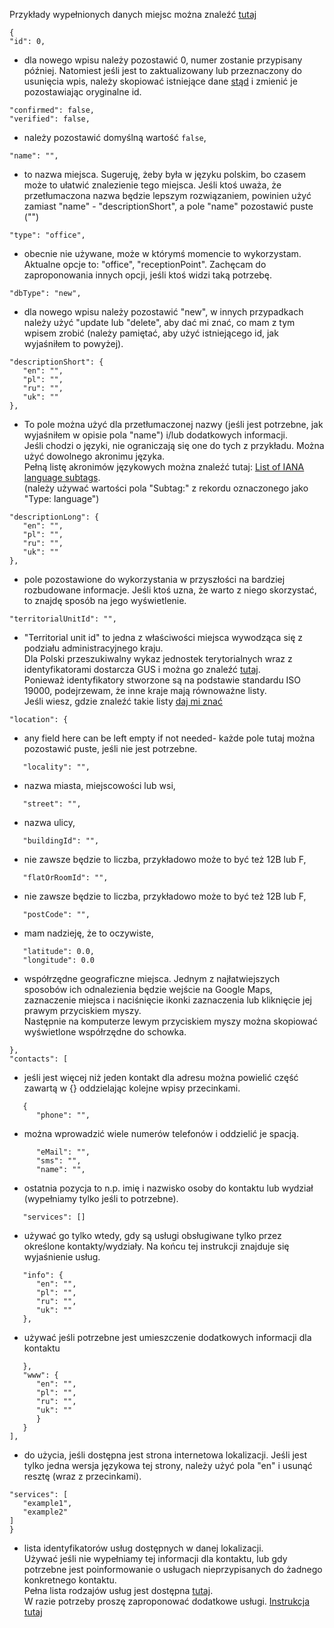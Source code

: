Przykłady wypełnionych danych miejsc można znaleźć  [tutaj](https://github.com/AdamGiergun/IfR-data/blob/main/data/spots.json)
```
{
"id": 0,
```
- dla nowego wpisu należy pozostawić 0, numer zostanie przypisany później. Natomiest jeśli jest to zaktualizowany lub przeznaczony do usunięcia wpis, należy skopiować istniejące dane [stąd](https://github.com/AdamGiergun/IfR-data/blob/main/data/spots.json) i zmienić je pozostawiając oryginalne id.
```
"confirmed": false,
"verified": false,
```
- należy pozostawić domyślną wartość `false`,
```
"name": "",
```
- to nazwa miejsca. Sugeruję, żeby była w języku polskim, bo czasem może to ułatwić znalezienie tego miejsca. Jeśli ktoś uważa, że przetłumaczona nazwa będzie lepszym rozwiązaniem, powinien użyć zamiast "name" - "descriptionShort", a pole "name" pozostawić puste ("")
```
"type": "office",
```
- obecnie nie używane, może w którymś momencie to wykorzystam. Aktualne opcje to: "office", "receptionPoint". Zachęcam do zaproponowania innych opcji, jeśli ktoś widzi taką potrzebę.
```
"dbType": "new",
```
- dla nowego wpisu należy pozostawić "new", w innych przypadkach należy użyć "update lub "delete", aby dać mi znać, co mam z tym wpisem zrobić (należy pamiętać, aby użyć istniejącego id, jak wyjaśniłem to powyżej).
```
"descriptionShort": {
   "en": "",
   "pl": "",
   "ru": "",
   "uk": ""
},
```
- To pole można użyć dla przetłumaczonej nazwy (jeśli jest potrzebne, jak wyjaśniłem w opisie pola "name") i/lub dodatkowych informacji.<br>
  Jeśli chodzi o języki, nie ograniczają się one do tych z przykładu. Można użyć dowolnego akronimu języka.<br>
  Pełną listę akronimów językowych można znaleźć tutaj: [List of IANA language subtags](https://www.iana.org/assignments/language-subtag-registry/language-subtag-registry).<br>
  (należy używać wartości pola "Subtag:" z rekordu oznaczonego jako "Type: language")
```
"descriptionLong": {
   "en": "",
   "pl": "",
   "ru": "",
   "uk": ""
},
```
- pole pozostawione do wykorzystania w przyszłości na bardziej rozbudowane informacje. Jeśli ktoś uzna, że warto z niego skorzystać, to znajdę sposób na jego wyświetlenie.
```
"territorialUnitId": "",
```
- "Territorial unit id" to jedna z właściwości miejsca wywodząca się z podziału administracyjnego kraju.<br>
  Dla Polski przeszukiwalny wykaz jednostek terytorialnych wraz z identyfikatorami dostarcza GUS i można go znaleźć [tutaj](https://eteryt.stat.gov.pl/eTeryt/rejestr_teryt/udostepnianie_danych/baza_teryt/uzytkownicy_indywidualni/wyszukiwanie/wyszukiwanie.aspx?contrast=default).<br>
  Ponieważ identyfikatory stworzone są na podstawie standardu ISO 19000, podejrzewam, że inne kraje mają równoważne listy.<br>
  Jeśli wiesz, gdzie znaleźć takie listy [daj mi znać](https://github.com/AdamGiergun/IfR-data/issues/2)
```
"location": {
```
- any field here can be left empty if not needed- każde pole tutaj można pozostawić puste, jeśli nie jest potrzebne.
```
   "locality": "",
```
- nazwa miasta, miejscowości lub wsi,
```
   "street": "",
```
- nazwa ulicy,
```
   "buildingId": "",
```
- nie zawsze będzie to liczba, przykładowo może to być też 12B lub F,
```
   "flatOrRoomId": "",
```
- nie zawsze będzie to liczba, przykładowo może to być też 12B lub F,
```
   "postCode": "",
```
- mam nadzieję, że to oczywiste,
```
   "latitude": 0.0,
   "longitude": 0.0
```
- współrzędne geograficzne miejsca. Jednym z najłatwiejszych sposobów ich odnalezienia będzie wejście na Google Maps, zaznaczenie miejsca i naciśnięcie ikonki zaznaczenia lub kliknięcie jej prawym przyciskiem myszy.<br>
  Następnie na komputerze lewym przyciskiem myszy można skopiować wyświetlone współrzędne do schowka.
```
},
"contacts": [
```
- jeśli jest więcej niż jeden kontakt dla adresu można powielić część zawartą w {} oddzielając kolejne wpisy przecinkami.
```
   {
      "phone": "",
```
 - można wprowadzić wiele numerów telefonów i oddzielić je spacją.
```
      "eMail": "",
      "sms": "",
      "name": "",
```
- ostatnia pozycja to n.p. imię i nazwisko osoby do kontaktu lub wydział (wypełniamy tylko jeśli to potrzebne).
```
   "services": []
```
- używać go tylko wtedy, gdy są usługi obsługiwane tylko przez określone kontakty/wydziały. Na końcu tej instrukcji znajduje się wyjaśnienie usług.
```
   "info": {
      "en": "",
      "pl": "",
      "ru": "",
      "uk": ""
   },
```
 - używać jeśli potrzebne jest umieszczenie dodatkowych informacji dla kontaktu
```
   },
   "www": {
      "en": "",
      "pl": "",
      "ru": "",
      "uk": ""
      }
   }
],
```
- do użycia, jeśli dostępna jest strona internetowa lokalizacji. Jeśli jest tylko jedna wersja językowa tej strony, należy użyć pola "en" i usunąć resztę (wraz z przecinkami).
```
"services": [
   "example1",
   "example2"   
]
}
```
- lista identyfikatorów usług dostępnych w danej lokalizacji.<br>
  Używać jeśli nie wypełniamy tej informacji dla kontaktu, lub gdy potrzebne jest poinformowanie o usługach nieprzypisanych do żadnego konkretnego kontaktu.<br>
  Pełna lista rodzajów usług jest dostępna [tutaj](https://github.com/AdamGiergun/IfR-data/blob/main/data/services.json).<br>
  W razie potrzeby proszę zaproponować dodatkowe usługi. [Instrukcja tutaj](https://github.com/AdamGiergun/IfR-data/blob/main/instructions/README_SERVICES_pl.md)